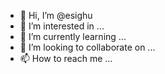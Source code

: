 - 👋 Hi, I’m @esighu
- 👀 I’m interested in ...
- 🌱 I’m currently learning ...
- 💞️ I’m looking to collaborate on ...
- 📫 How to reach me ...

<!---
esighu/esighu is a ✨ special ✨ repository because its `README.md` (this file) appears on your GitHub profile.
You can click the Preview link to take a look at your changes.
--->
